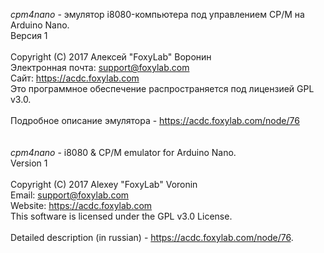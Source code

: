 <i>cpm4nano</i> - эмулятор i8080-компьютера под управлением CP/M на Arduino Nano.<br/>
Версия 1<br/><br/>
Copyright (C) 2017 Алексей "FoxyLab" Воронин<br/>
Электронная почта:    support@foxylab.com<br/>
Сайт:  https://acdc.foxylab.com<br/>
Это программное обеспечение распространяется под лицензией GPL v3.0.<br/><br/>
Подробное описание эмулятора - https://acdc.foxylab.com/node/76<br/><br/><br/>
<i>cpm4nano</i> - i8080 & CP/M emulator for Arduino Nano.<br/>
Version 1<br/><br/>
Copyright (C) 2017 Alexey "FoxyLab" Voronin<br/>
Email:    support@foxylab.com<br/>
Website:  https://acdc.foxylab.com<br/>
This software is licensed under the GPL v3.0 License.<br/><br/>
Detailed description (in russian) - https://acdc.foxylab.com/node/76.
